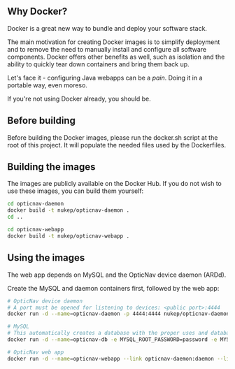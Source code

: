 Why Docker?
-----------
Docker is a great new way to bundle and deploy your software stack.

The main motivation for creating Docker images is to simplify deployment and to
remove the need to manually install and configure all software components.
Docker offers other benefits as well, such as isolation and the ability
to quickly tear down containers and bring them back up.

Let's face it - configuring Java webapps can be a _pain_. Doing it in a portable
way, even moreso.

If you're not using Docker already, you should be.

Before building
---------------
Before building the Docker images, please run the docker.sh script at the
root of this project. It will populate the needed files used by the Dockerfiles.

Building the images
-------------------
The images are publicly available on the Docker Hub.
If you do not wish to use these images, you can build them yourself:

```bash
cd opticnav-daemon
docker build -t nukep/opticnav-daemon .
cd ..

cd opticnav-webapp
docker build -t nukep/opticnav-webapp .
```

Using the images
----------------
The web app depends on MySQL and the OpticNav device daemon (ARDd).

Create the MySQL and daemon containers first, followed by the web app:

```bash
# OpticNav device daemon
# A port must be opened for listening to devices: <public port>:4444
docker run -d --name=opticnav-daemon -p 4444:4444 nukep/opticnav-daemon

# MySQL
# This automatically creates a database with the proper uses and database. Change as you wish.
docker run -d --name=opticnav-db -e MYSQL_ROOT_PASSWORD=password -e MYSQL_USER=opticnav -e MYSQL_PASSWORD=password -e MYSQL_DATABASE=opticnav mysql

# OpticNav web app
docker run -d --name=opticnav-webapp --link opticnav-daemon:daemon --link opticnav-db:mysql -v /path/to/persist/images:/resources -p 12345:8080 nukep/opticnav-webapp
```
